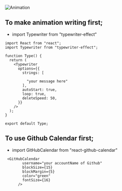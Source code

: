 

![Animation](https://user-images.githubusercontent.com/99739515/185765428-ae544d6b-a615-4572-a9e3-7967d588e7a3.gif)


## To make animation writing first; 
- import Typewriter from "typewriter-effect"


```
import React from "react";
import Typewriter from "typewriter-effect";

function Type() {
  return (
    <Typewriter
      options={{
        strings: [
       
          "your message here"
        ],
        autoStart: true,
        loop: true,
        deleteSpeed: 50,
      }}
    />
  );
}

export default Type;

````

## To use Github Calendar first;
- import GitHubCalendar from "react-github-calendar"

```
 <GitHubCalendar
        username="your accountName of Github"
        blockSize={15}
        blockMargin={5}
        color="green"
        fontSize={16}
      />

```

